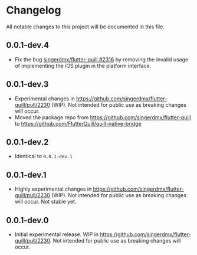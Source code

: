# Changelog

All notable changes to this project will be documented in this file.

## 0.0.1-dev.4

- Fix the bug [singerdmx/flutter-quill #2316](https://github.com/singerdmx/flutter-quill/issues/2316) by removing the invalid usage of implementing the iOS plugin in the platform interface.

## 0.0.1-dev.3

- Experimental changes in https://github.com/singerdmx/flutter-quill/pull/2230 (WIP). Not intended for public use as breaking changes will occur.
- Moved the package repo from https://github.com/singerdmx/flutter-quill to https://github.com/FlutterQuill/quill-native-bridge

## 0.0.1-dev.2

- Identical to `0.0.1-dev.1`

## 0.0.1-dev.1

- Highly experimental changes in https://github.com/singerdmx/flutter-quill/pull/2230 (WIP). Not intended for public use as breaking changes will occur. Not stable yet.

## 0.0.1-dev.0

- Initial experimental release. WIP in https://github.com/singerdmx/flutter-quill/pull/2230. Not intended for public use as breaking changes will occur.